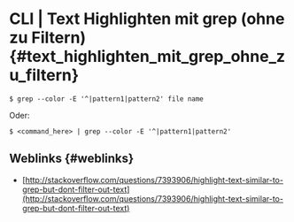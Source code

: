 # CLI \| Text Highlighten mit grep \(ohne zu Filtern\) {#text_highlighten_mit_grep_ohne_zu_filtern}

```
$ grep --color -E '^|pattern1|pattern2' file name
```

Oder:

```
$ <command_here> | grep --color -E '^|pattern1|pattern2'
```

## Weblinks {#weblinks}

* [http://stackoverflow.com/questions/7393906/highlight-text-similar-to-grep-but-dont-filter-out-text](http://stackoverflow.com/questions/7393906/highlight-text-similar-to-grep-but-dont-filter-out-text)



